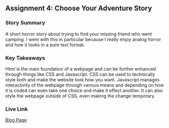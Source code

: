 ## Assignment 4: Choose Your Adventure Story

### Story Summary

A short horror story about trying to find your missing friend who went camping. I went with this in particular because I really enjoy analog horror and how it looks in a pure text format.

### Key Takeaways

Html is the main foundation of a webpage and can be further enhanced through things like CSS and Javascript. CSS can be used to technically style both and make the website look how you want. Javascript manages interactivity of the webpage through various means and depending on how it is coded can even take one choice and make it effect another. It can also style the webpage outside of CSS, even making the change temporary.

### Live Link

[Blog Page](https://github.com/ChlPalenchar/sp25-210homework1/tree/main/choose_your_own_adventure)
